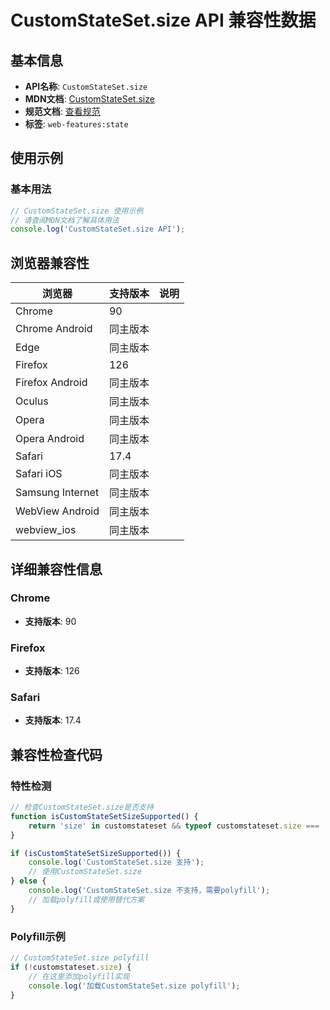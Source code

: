 # CustomStateSet.size API 兼容性数据

## 基本信息

- **API名称**: `CustomStateSet.size`
- **MDN文档**: [CustomStateSet.size](https://developer.mozilla.org/docs/Web/API/CustomStateSet/size)
- **规范文档**: [查看规范](https://html.spec.whatwg.org/multipage/custom-elements.html#custom-state-pseudo-class)
- **标签**: `web-features:state`

## 使用示例

### 基本用法

```javascript
// CustomStateSet.size 使用示例
// 请查阅MDN文档了解具体用法
console.log('CustomStateSet.size API');
```

## 浏览器兼容性

| 浏览器 | 支持版本 | 说明 |
|--------|----------|------|
| Chrome | 90 |  |
| Chrome Android | 同主版本 |  |
| Edge | 同主版本 |  |
| Firefox | 126 |  |
| Firefox Android | 同主版本 |  |
| Oculus | 同主版本 |  |
| Opera | 同主版本 |  |
| Opera Android | 同主版本 |  |
| Safari | 17.4 |  |
| Safari iOS | 同主版本 |  |
| Samsung Internet | 同主版本 |  |
| WebView Android | 同主版本 |  |
| webview_ios | 同主版本 |  |

## 详细兼容性信息

### Chrome

- **支持版本**: 90

### Firefox

- **支持版本**: 126

### Safari

- **支持版本**: 17.4

## 兼容性检查代码

### 特性检测

```javascript
// 检查CustomStateSet.size是否支持
function isCustomStateSetSizeSupported() {
    return 'size' in customstateset && typeof customstateset.size === 'function';
}

if (isCustomStateSetSizeSupported()) {
    console.log('CustomStateSet.size 支持');
    // 使用CustomStateSet.size
} else {
    console.log('CustomStateSet.size 不支持，需要polyfill');
    // 加载polyfill或使用替代方案
}
```

### Polyfill示例

```javascript
// CustomStateSet.size polyfill
if (!customstateset.size) {
    // 在这里添加polyfill实现
    console.log('加载CustomStateSet.size polyfill');
}
```

